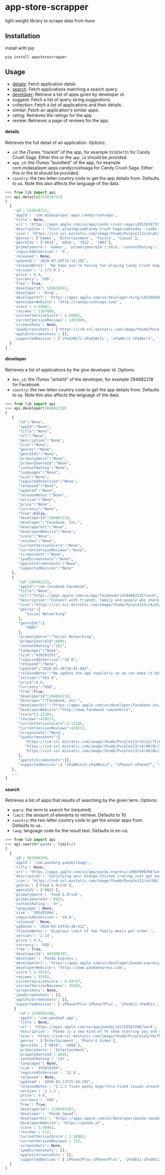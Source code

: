 # app-store-scrapper
light weight library to scrape data from itune

## Installation

install with pip

```pip install appstorescrapper```

## Usage

- [details](https://github.com/tdle94/app-store-scrapper#details): Fetch application detail.
- [search](https://github.com/tdle94/app-store-scrapper#search): Fetch applications matching a search query.
- [developer](https://github.com/tdle94/app-store-scrapper#developer): Retrieve a list of apps given by developer id.
- suggest: Fetch a list of query string suggestions.
- collection: Fetch a list of applications and their details.
- similar: Fetch an application's similar apps.
- rating: Retrieves the ratings for the app.
- review: Retrieves a page of reviews for the app.

#### details

Retrieves the full detail of an application. Options:

  - ```id```: the iTunes "trackId" of the app, for example ```553834731``` for Candy Crush Saga. Either this or the ```app_id``` should be provided.
  - ```app_id```: the iTunes "bundleId" of the app, for example com.midasplayer.apps.candycrushsaga for Candy Crush Saga. Either this or the id should be provided.
  - ```country```: the two letter country code to get the app details from. Defaults to us. Note this also affects the language of the data.
  
```python
>>> from lib import api
>>> api.details(553834731)
[
  {
    'id': 553834731,
    'appId': 'com.midasplayer.apps.candycrushsaga',
    'title': None,
    'url': 'https://apps.apple.com/us/app/candy-crush-saga/id553834731?uo=4',
    'description': "Start playing\xa0Candy Crush Saga\xa0today –\xa0a legendary\xa0puzzle game\xa0loved by millions of players around the world.\n\nWith over a trillion\xa0levels\xa0played, this\xa0sweet\xa0match 3\xa0puzzle game\xa0is one of the most\xa0popular\xa0mobile\xa0games\xa0of all time!\n\nSwitch and match Candies in this\xa0tasty\xa0puzzle\xa0adventure\xa0to progress to the next level for that sweet winning feeling! Solve\xa0puzzles\xa0with quick thinking and smart moves, and be rewarded with delicious rainbow-colored cascades and tasty candy combos!\n\nPlan your moves by\xa0matching 3\xa0or more candies in a row, using boosters wisely in order to overcome those extra sticky\xa0puzzles!\xa0Blast\xa0the chocolate and collect\xa0sweet\xa0candy\xa0across thousands of\xa0levels,\xa0guaranteed to have you craving more!\n\nCandy Crush Saga features:\n\nTHE GAME THAT KEEPS YOU CRAVING MORE\nThousands of the\xa0best levels\xa0and\xa0puzzles\xa0in the\xa0Candy\xa0Kingdom and with more added every 2 weeks your sugar fix is never far away!\xa0\n\nMANY WAYS TO WIN REWARDS\nCheck back daily and spin the Daily Booster Wheel to receive\xa0free\xa0tasty rewards, and take part in time limited challenges to earn\xa0boosters\xa0to help you\xa0level\xa0up!\xa0\n\n\xa0VARIETY OF SUGAR-COATED CHALLENGES\nSweet ways to play:\xa0Game\xa0modes including Target Score, Clear the Jelly, Collect the Ingredients and Order Mode\n\nPLAY ALONE OR WITH FRIENDS\nGet to the\xa0top\xa0of the leaderboard events and compare scores with\xa0friends\xa0and competitors!\n\nLevels\xa0range from\xa0easy\xa0to\xa0hard\xa0for all\xa0adults\xa0to enjoy – accessible on-the-go,\xa0offline\xa0and\xa0online.\nIt's easy to sync the\xa0game\xa0between devices and unlock full game features when connected to the Internet or\xa0Wifi.\nFollow us to get news and updates; facebook.com/CandyCrushSaga, Twitter @CandyCrushSaga, Youtube\xa0https://www.youtube.com/user/CandyCrushOfficial\nVisit\xa0https://community.king.com/en/candy-crush-saga\xa0to access the Community and competitions!\nCandy Crush Saga\xa0is completely\xa0free\xa0to play but some optional in-game items will require payment.\nYou can turn off the payment feature by disabling in-app purchases in your device’s settings.\nBy downloading this\xa0game\xa0you are agreeing to our terms of service;\xa0http://about.king.com/consumer-terms/terms\n\nDo not sell my data: King shares your personal information with advertising partners to personalize ads. Learn more at https://king.com/privacyPolicy.  If you wish to exercise your Do Not Sell My Data rights, you can do so by contacting us via the in game help centre or by going to https://soporto.king.com/\n\nHave fun playing\xa0Candy Crush Saga\xa0the sweetest\xa0match 3\xa0puzzle game\xa0around!\xa0\nIf you enjoy playing\xa0Candy Crush Saga, you may also enjoy its sister\xa0puzzle games;\xa0Candy Crush\xa0Soda\xa0Saga, Candy Crush\xa0Jelly\xa0Saga\xa0and\xa0Candy Crush\xa0Friends\xa0Saga!",
    'icon': 'https://is1-ssl.mzstatic.com/image/thumb/Purple113/v4/ab/1d/30/ab1d309c-e992-fde1-dd24-a05a536122be/source/512x512bb.jpg',
    'genres': ['Games', 'Entertainment', 'Puzzle', 'Casual'],
    'genreIds': ['6014', '6016', '7012', '7003'],
    'primaryGenre': 'Games', 'primaryGenreId': 6014, 'contentRating': '4+', 'languages': None, 'size': '274406400', 
    'requiredOsVersion': '9',
    'released': None,
    'updated': '2020-03-26T15:15:19Z',
    'releaseNotes': "We hope you’re having fun playing Candy Crush Saga! We update the game every week so don't forget to download the latest version to get all the sweet new features and levels!\n\nNew to the game? Don’t be shy, join the fun! \n\nComing back after a break? About time! \n\nLet’s play!",
    'version': '1.173.0.2',
    'price': 0.0,
    'currency': 'USD',
    'free': True,
    'developerId': 526656015,
    'developer': 'King',
    'developerUrl': 'https://apps.apple.com/us/developer/king/id526656015?uo=4',
    'developerWebsite': 'http://candycrushsaga.com/',
    'score': 4.69902,
    'reviews': 1367860,
    'currentVersionScore': 4.69902,
    'currentVersionReviews': 1367860,
    'screenshots': None,
    'ipadScreenshots': ['https://is4-ssl.mzstatic.com/image/thumb/Purple123/v4/cb/2b/fb/cb2bfb5d-3fa6-7b4a-34f6-dd436f81a4f9/pr_source.jpg/552x414bb.jpg', 'https://is5-ssl.mzstatic.com/image/thumb/Purple123/v4/2b/01/1a/2b011aa9-0593-a782-977d-ebf83c1a0216/pr_source.jpg/552x414bb.jpg', 'https://is5-ssl.mzstatic.com/image/thumb/Purple123/v4/bc/ee/e6/bceee65a-1043-6c41-03fb-774a7e19bdeb/pr_source.jpg/552x414bb.jpg', 'https://is5-ssl.mzstatic.com/image/thumb/Purple113/v4/d8/f8/55/d8f85583-f48d-59a7-db54-96b0407f7108/pr_source.jpg/552x414bb.jpg', 'https://is5-ssl.mzstatic.com/image/thumb/Purple113/v4/cb/51/d1/cb51d12d-e118-ae59-c36d-63ac0bae1faa/pr_source.jpg/552x414bb.jpg', 'https://is5-ssl.mzstatic.com/image/thumb/Purple113/v4/56/77/c2/5677c21d-6222-87f9-f052-8686607acd21/mzl.zdiinuds.jpg/552x414bb.jpg'],
    'appletvScreenshots': [],
    'supportedDevices': ['iPad2Wifi-iPad2Wifi', 'iPadAir2-iPadAir2', 'iPadMiniRetinaCellular-iPadMiniRetinaCellular', 'iPadAir2Cellular-iPadAir2Cellular', 'iPhone11ProMax-iPhone11ProMax', 'iPad878-iPad878', 'iPodTouchSeventhGen-iPodTouchSeventhGen', 'iPadMini-iPadMini', 'iPad73-iPad73', 'iPodTouchFifthGen-iPodTouchFifthGen', 'iPhone6sPlus-iPhone6sPlus', 'iPad834-iPad834', 'iPadMini3Cellular-iPadMini3Cellular', 'iPadPro97-iPadPro97', 'iPadThirdGen-iPadThirdGen', 'iPadProCellular-iPadProCellular', 'iPadAir-iPadAir', 'iPhoneSE-iPhoneSE', 'iPadMini4G-iPadMini4G', 'iPhone5c-iPhone5c', 'iPadAir3-iPadAir3', 'iPhone8-iPhone8', 'iPadMini4Cellular-iPadMini4Cellular', 'iPhone7-iPhone7', 'iPhoneXR-iPhoneXR', 'iPadAir3Cellular-iPadAir3Cellular', 'iPad856-iPad856', 'iPhone11Pro-iPhone11Pro', 'iPhone5-iPhone5', 'iPhone11-iPhone11', 'iPadPro97Cellular-iPadPro97Cellular', 'iPad75-iPad75', 'iPhoneXSMax-iPhoneXSMax', 'iPhone5s-iPhone5s', 'iPhone7Plus-iPhone7Plus', 'iPadMini3-iPadMini3', 'iPhone4S-iPhone4S', 'iPadSeventhGenCellular-iPadSeventhGenCellular', 'iPadFourthGen-iPadFourthGen', 'iPadFourthGen4G-iPadFourthGen4G', 'iPhone8Plus-iPhone8Plus', 'iPad23G-iPad23G', 'iPadMini5-iPadMini5', 'iPad71-iPad71', 'iPhoneX-iPhoneX', 'iPadMini4-iPadMini4', 'iPodTouchSixthGen-iPodTouchSixthGen', 'iPad74-iPad74', 'iPhoneXS-iPhoneXS', 'iPad812-iPad812', 'iPadPro-iPadPro', 'iPadMini5Cellular-iPadMini5Cellular', 'iPadThirdGen4G-iPadThirdGen4G', 'iPadAirCellular-iPadAirCellular', 'iPhone6s-iPhone6s', 'iPadSeventhGen-iPadSeventhGen', 'iPad72-iPad72', 'iPhone6-iPhone6', 'iPhone6Plus-iPhone6Plus', 'iPad612-iPad612', 'iPadMiniRetina-iPadMiniRetina', 'iPad611-iPad611', 'iPad76-iPad76']
  }
]
```

#### developer

Retrieves a list of applications by the give developer id. Options:

  - ```dev_id```: the iTunes "artistId" of the developer, for example 284882218 for Facebook.
  - ```country```: the two letter country code to get the app details from. Defaults to us. Note this also affects the language of the data.
  
```python
>>> from lib import api
>>> api.developer(284882218)
[
   {
      "id":"None",
      "appId":"None",
      "title":"None",
      "url":"None",
      "description":"None",
      "icon":"None",
      "genres":"None",
      "genreIds":"None",
      "primaryGenre":"None",
      "primaryGenreId":"None",
      "contentRating":"None",
      "languages":"None",
      "size":"None",
      "requiredOsVersion":"None",
      "released":"None",
      "updated":"None",
      "releaseNotes":"None",
      "version":"None",
      "price":"None",
      "currency":"None",
      "free":False,
      "developerId":284882218,
      "developer":"Facebook, Inc.",
      "developerUrl":"None",
      "developerWebsite":"None",
      "score":"None",
      "reviews":"None",
      "currentVersionScore":"None",
      "currentVersionReviews":"None",
      "screenshots":"None",
      "ipadScreenshots":"None",
      "appletvScreenshots":"None",
      "supportedDevices":"None"
   },
   {
      "id":284882215,
      "appId":"com.facebook.Facebook",
      "title":"None",
      "url":"https://apps.apple.com/us/app/facebook/id284882215?uo=4",
      "description":"Connect with friends, family and people who share the same interests as you. Communicate privately, watch your favorite content, buy and sell items or just spend time with your community. On Facebook, keeping up with the people who matter most is easy. Discover, enjoy and do more together.\n  \nStay up to date with your loved ones:\n  • Share what's on your mind, announce major life events through posts and celebrate the everyday moments with Stories.\n  • Express yourself through your profile and posts, watch, react, interact and stay in touch with your friends, throughout\n  the day.\n\nConnect with people who share your interests with Groups:\n  • With tens of millions of groups, you'll find something for all your interests and discover more groups relevant to you.\n  • Use the Groups tab as a hub to quickly access all your groups content. Find relevant groups based on your interests with the new discovery tool and recommendations.\n\nBecome more involved with your community:\n  • Discover events happening near you, businesses to support, local groups and activities to be part of.\n  • Check out local recommendations from your friends, then coordinate with them and make plans to get together.\n  • Raise funds for a cause that’s important to you, mentor someone who wants help achieving their goals and, in the event of a local crisis, connect with other people to find or give supplies, food or shelter.\n\nEnjoy entertainment together with Watch:\n  • Discover all kinds of content from original shows to creators to trending videos in topics like beauty, sports, and entertainment.\n  • Join conversations, share with others, interact with viewers and creators and watch together like never before.\n\nBuy and sell with Marketplace:\n  • Whether it's an everyday or one-of-a-kind item, you can discover everything from household items to your next car or apartment on Marketplace.\n  • List your own item for sale and conveniently communicate with buyers and sellers through Messenger \n\nRead our Data Use Policy, Terms and other important info in the legal section of our App Store description. \n\nContinued use of GPS running in the background can dramatically decrease battery life. Facebook doesn't run GPS in the background unless you give us permission by turning on optional features that require this.",
      "icon":"https://is1-ssl.mzstatic.com/image/thumb/Purple113/v4/e5/d6/79/e5d6794b-09ca-5c9d-3e26-72229f41775c/source/512x512bb.jpg",
      "genres":[
         "Social Networking"
      ],
      "genreIds":[
         "6005"
      ],
      "primaryGenre":"Social Networking",
      "primaryGenreId":6005,
      "contentRating":"12+",
      "languages":"None",
      "size":"410391552",
      "requiredOsVersion":"10.0",
      "released":"None",
      "updated":"2020-03-26T16:01:04Z",
      "releaseNotes":"We update the app regularly so we can make it better for you. Get the latest version for all of the available Facebook features. This version includes several bug fixes and performance improvements.",
      "version":"263.0",
      "price":0.0,
      "currency":"USD",
      "free":True,
      "developerId":284882218,
      "developer":"Facebook, Inc.",
      "developerUrl":"https://apps.apple.com/us/developer/facebook-inc/id284882218?uo=4",
      "developerWebsite":"http://www.facebook.com/mobile",
      "score":3.12285,
      "reviews":419213,
      "currentVersionScore":3.12285,
      "currentVersionReviews":419213,
      "screenshots":"None",
      "ipadScreenshots":[
         "https://is4-ssl.mzstatic.com/image/thumb/Purple113/v4/a2/ff/e2/a2ffe2cd-22f0-fdd9-0dbb-58a3d5bc1c23/mzl.ghlgunye.png/576x768bb.png",
         "https://is4-ssl.mzstatic.com/image/thumb/Purple123/v4/90/9c/36/909c363a-a230-f747-1e6d-bda15a1f19c3/mzl.ouqckawq.png/552x414bb.png",
         "https://is5-ssl.mzstatic.com/image/thumb/Purple113/v4/49/8e/3f/498e3fa7-19e9-93df-e5ba-8c549747a921/mzl.xbivmonc.png/576x768bb.png"
      ],
      "appletvScreenshots":[],
      "supportedDevices":[ "iPadMini3-iPadMini3", "iPhone7-iPhone7", "iPad76-iPad76", "iPadFourthGen4G-iPadFourthGen4G", "iPadMiniRetina-iPadMiniRetina", "iPad878-iPad878", "iPadAir2-iPadAir2", "iPadPro-iPadPro", "iPad75-iPad75", "iPhone6s-iPhone6s", "iPhoneX-iPhoneX", "iPhone6-iPhone6", "iPhoneXR-iPhoneXR", "iPhone5-iPhone5", "iPadMini4-iPadMini4", "iPadSeventhGen-iPadSeventhGen", "iPadAir2Cellular-iPadAir2Cellular", "iPhoneSE-iPhoneSE", "iPadMini4Cellular-iPadMini4Cellular", "iPad611-iPad611", "iPad856-iPad856", "iPhoneXSMax-iPhoneXSMax", "Watch4-Watch4", "iPodTouchSixthGen-iPodTouchSixthGen", "iPadFourthGen-iPadFourthGen", "iPhoneXS-iPhoneXS", "Watch5-Watch5", "iPadProCellular-iPadProCellular", "iPhone11-iPhone11", "iPhone6sPlus-iPhone6sPlus", "iPadAirCellular-iPadAirCellular", "iPhone11ProMax-iPhone11ProMax", "iPad812-iPad812", "iPad72-iPad72", "iPad834-iPad834", "iPadMini5Cellular-iPadMini5Cellular", "iPadAir3Cellular-iPadAir3Cellular", "iPad612-iPad612", "iPhone8-iPhone8", "iPadPro97-iPadPro97", "iPadMini5-iPadMini5", "iPhone8Plus-iPhone8Plus", "iPhone5s-iPhone5s", "iPad73-iPad73", "iPhone5c-iPhone5c", "iPad71-iPad71", "iPadAir3-iPadAir3","iPhone11Pro-iPhone11Pro", "iPhone7Plus-iPhone7Plus", "iPodTouchSeventhGen-iPodTouchSeventhGen", "iPadMini3Cellular-iPadMini3Cellular", "iPadSeventhGenCellular-iPadSeventhGenCellular", "iPadPro97Cellular-iPadPro97Cellular", "iPhone6Plus-iPhone6Plus", "iPadMiniRetinaCellular-iPadMiniRetinaCellular", "iPad74-iPad74", "iPadAir-iPadAir"]
   },
   ...
]
```

#### search

Retrieves a list of apps that results of searching by the given term. Options:

- ```query```: the term to search for (required).
- ```limit```: the amount of elements to retrieve. Defaults to 10.
- ```country```: the two letter country code to get the similar apps from. Defaults to us.
- ```lang```: language code for the result text. Defaults to en-us.

```python
>>> from lib import api
>>> api.search('panda', limit=2)
[
  {
    'id': 903990394,
    'appId': 'com.pandarg.pxmobileapp',
    'title': None,
    'url': 'https://apps.apple.com/us/app/panda-express/id903990394?uo=4',
    'description': 'Satisfying your Orange Chicken craving just got easier with the new Panda Express app. Order ahead, find your nearest location and set your preferences. Bonus: Running late? Just let us know through the app and your order will be hot when you’re ready for it.',
    'icon': 'https://is4-ssl.mzstatic.com/image/thumb/Purple113/v4/88/1d/a3/881da39f-1bd2-4773-9762-ece2791ef62b/source/512x512bb.jpg',
    'genres': ['Food & Drink'],
    'genreIds': ['6023'],
    'primaryGenre': 'Food & Drink',
    'primaryGenreId': 6023,
    'contentRating': '4+',
    'languages': None,
    'size': '105432064',
    'requiredOsVersion': '10.0',
    'released': None,
    'updated': '2020-03-24T16:48:41Z',
    'releaseNotes': 'Displays limit of two family meals per order.',
    'version': '2.14',
    'price': 0.0,
    'currency': 'USD',
    'free': True,
    'developerId': 903990397,
    'developer': 'Panda Express',
    'developerUrl': 'https://apps.apple.com/us/developer/panda-express/id903990397?uo=4',
    'developerWebsite': 'https://www.pandaexpress.com',
    'score': 4.59747,
    'reviews': 35582,
    'currentVersionScore': 4.59747,
    'currentVersionReviews': 35582,
    'screenshots': None,
    'ipadScreenshots': [],
    'appletvScreenshots': [],
    'supportedDevices': ['iPhone7Plus-iPhone7Plus', 'iPad611-iPad611', 'iPadMini4Cellular-iPadMini4Cellular', 'iPad72-iPad72', 'iPad74-iPad74', 'iPadAir3-iPadAir3', 'iPhoneXSMax-iPhoneXSMax', 'iPadPro97Cellular-iPadPro97Cellular', 'iPhone5s-iPhone5s', 'iPad71-iPad71', 'iPadAir2Cellular-iPadAir2Cellular', 'iPad856-iPad856', 'iPadMini5-iPadMini5', 'iPhone5c-iPhone5c', 'iPadFourthGen4G-iPadFourthGen4G', 'iPadMini3Cellular-iPadMini3Cellular', 'iPadMini3-iPadMini3', 'iPhoneSE-iPhoneSE', 'iPhoneXR-iPhoneXR', 'iPadProCellular-iPadProCellular', 'iPadFourthGen-iPadFourthGen', 'iPadAir3Cellular-iPadAir3Cellular', 'iPhone11-iPhone11', 'iPad76-iPad76', 'iPad612-iPad612', 'iPadPro-iPadPro', 'iPodTouchSixthGen-iPodTouchSixthGen', 'iPad834-iPad834', 'iPad75-iPad75', 'iPadSeventhGenCellular-iPadSeventhGenCellular', 'iPadSeventhGen-iPadSeventhGen', 'iPadAir2-iPadAir2', 'iPadMini5Cellular-iPadMini5Cellular', 'iPhone5-iPhone5', 'iPad878-iPad878', 'iPad73-iPad73', 'iPhone6Plus-iPhone6Plus', 'iPadPro97-iPadPro97', 'iPadMiniRetina-iPadMiniRetina', 'iPhone11ProMax-iPhone11ProMax', 'iPodTouchSeventhGen-iPodTouchSeventhGen', 'iPhoneXS-iPhoneXS', 'iPhone6s-iPhone6s', 'iPhone8Plus-iPhone8Plus', 'iPhone8-iPhone8', 'iPhone6-iPhone6', 'iPadAirCellular-iPadAirCellular', 'iPhone6sPlus-iPhone6sPlus', 'iPadMiniRetinaCellular-iPadMiniRetinaCellular', 'iPhone11Pro-iPhone11Pro', 'iPhoneX-iPhoneX', 'iPadAir-iPadAir', 'iPhone7-iPhone7', 'iPadMini4-iPadMini4', 'iPad812-iPad812']},
    {
      'id': 1250583288,
      'appId': 'com.pandaaf.app',
      'title': None,
      'url': 'https://apps.apple.com/us/app/panda/id1250583288?uo=4',
      'description': 'Panda is a new kind of TV show starring you and your friends. Record and watch new episodes together each week until the season is over.\n\nCreate an avatar, invite friends, record scenes, and start watching your show now!\n\nNeed help?\nReach out to us anytime on Twitter @pandastartup or feedback@panda.af',
      'icon': 'https://is4-ssl.mzstatic.com/image/thumb/Purple124/v4/f6/40/5a/f6405a90-f8e0-80ce-2490-4d2f48d77dff/source/512x512bb.jpg',
      'genres': ['Entertainment', 'Photo & Video'],
      'genreIds': ['6016', '6008'],
      'primaryGenre': 'Entertainment',
      'primaryGenreId': 6016,
      'contentRating': '12+',
      'languages': None,
      'size': '155659264',
      'requiredOsVersion': '12.0',
      'released': None,
      'updated': '2020-02-13T15:16:29Z',
      'releaseNotes': "2.1.2 fixes pesky bugs!\n\n-Fixed issues around downloading episodes \n-Fixed characters not loading into scenes at times\n-Fixed bugs around account creation\n-Fixed various bugs around sending and receiving invites\n-Fixed audio playing out of speakers when using AirPods\n-Fixed the disappearing progress bar bug\n-Reshooting your lines is a smoother process now\n-There is now the ability to download videos! Easier to share your best moments (and more to come soon)\n\nLong video processing times are being fixed in the following update.\n\nWe've got a ton more fixes and features coming soon.\n\nStay tuned for new episodes every friday!",
      'version': '2.1.2',
      'price': 0.0,
      'currency': 'USD',
      'free': True,
      'developerId': 1250583287,
      'developer': 'Panda Squad',
      'developerUrl': 'https://apps.apple.com/us/developer/panda-squad/id1250583287?uo=4',
      'developerWebsite': 'https://panda.af',
      'score': 3.58962,
      'reviews': 212,
      'currentVersionScore': 3.58962,
      'currentVersionReviews': 212,
      'screenshots': None,
      'ipadScreenshots': [],
      'appletvScreenshots': [],
      'supportedDevices': ['iPhone7Plus-iPhone7Plus', 'iPad611-iPad611', 'iPadMini4Cellular-iPadMini4Cellular', 'iPad72-iPad72', 'iPad74-iPad74', 'iPadAir3-iPadAir3', 'iPhoneXSMax-iPhoneXSMax', 'iPadPro97Cellular-iPadPro97Cellular', 'iPhone5s-iPhone5s', 'iPad71-iPad71', 'iPadAir2Cellular-iPadAir2Cellular', 'iPad856-iPad856', 'iPadMini5-iPadMini5', 'iPadMini3Cellular-iPadMini3Cellular', 'iPadMini3-iPadMini3', 'iPhoneSE-iPhoneSE', 'iPhoneXR-iPhoneXR', 'iPadProCellular-iPadProCellular', 'iPadAir3Cellular-iPadAir3Cellular', 'iPhone11-iPhone11', 'iPad76-iPad76', 'iPad612-iPad612', 'iPadPro-iPadPro', 'iPodTouchSixthGen-iPodTouchSixthGen', 'iPad834-iPad834', 'iPad75-iPad75', 'iPadSeventhGenCellular-iPadSeventhGenCellular', 'iPadSeventhGen-iPadSeventhGen', 'iPadAir2-iPadAir2', 'iPadMini5Cellular-iPadMini5Cellular', 'iPad878-iPad878', 'iPad73-iPad73', 'iPhone6Plus-iPhone6Plus', 'iPadPro97-iPadPro97', 'iPadMiniRetina-iPadMiniRetina', 'iPhone11ProMax-iPhone11ProMax', 'iPodTouchSeventhGen-iPodTouchSeventhGen', 'iPhoneXS-iPhoneXS', 'iPhone6s-iPhone6s', 'iPhone8Plus-iPhone8Plus', 'iPhone8-iPhone8', 'iPhone6-iPhone6', 'iPadAirCellular-iPadAirCellular', 'iPhone6sPlus-iPhone6sPlus', 'iPadMiniRetinaCellular-iPadMiniRetinaCellular', 'iPhone11Pro-iPhone11Pro', 'iPhoneX-iPhoneX', 'iPadAir-iPadAir', 'iPhone7-iPhone7', 'iPadMini4-iPadMini4', 'iPad812-iPad812']
  }
]
```


